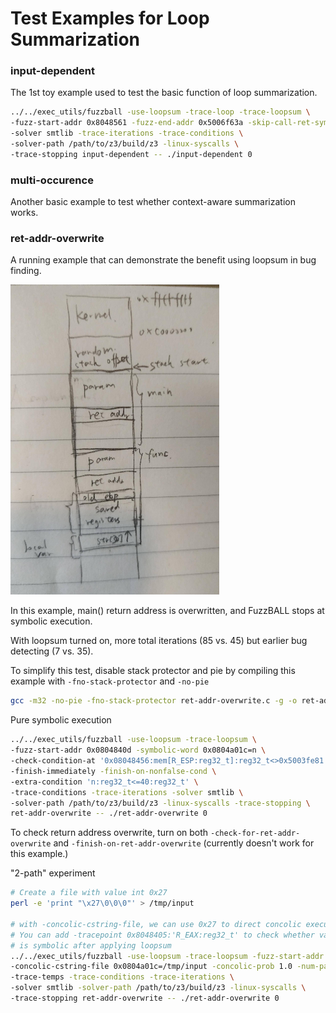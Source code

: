 # Test Examples for Loop Summarization

### input-dependent
The 1st toy example used to test the basic function of loop summarization.
```bash
../../exec_utils/fuzzball -use-loopsum -trace-loop -trace-loopsum \
-fuzz-start-addr 0x8048561 -fuzz-end-addr 0x5006f63a -skip-call-ret-symbol 0x80485a6=n \
-solver smtlib -trace-iterations -trace-conditions \
-solver-path /path/to/z3/build/z3 -linux-syscalls \
-trace-stopping input-dependent -- ./input-dependent 0
```
### multi-occurence
Another basic example to test whether context-aware summarization works.

### ret-addr-overwrite
A running example that can demonstrate the benefit using loopsum in bug finding.

![](linux_stackframe.png)

In this example, main() return address is overwritten, and FuzzBALL stops at symbolic execution.

With loopsum turned on, more total iterations (85 vs. 45) but earlier bug detecting (7 vs. 35).

To simplify this test, disable stack protector and pie by compiling this example with ``-fno-stack-protector`` and ``-no-pie``
```bash
gcc -m32 -no-pie -fno-stack-protector ret-addr-overwrite.c -g -o ret-addr-overwrite
```

Pure symbolic execution
```bash
../../exec_utils/fuzzball -use-loopsum -trace-loopsum \
-fuzz-start-addr 0x0804840d -symbolic-word 0x0804a01c=n \
-check-condition-at '0x08048456:mem[R_ESP:reg32_t]:reg32_t<>0x5003fe81:reg32_t' \
-finish-immediately -finish-on-nonfalse-cond \
-extra-condition 'n:reg32_t<=40:reg32_t' \
-trace-conditions -trace-iterations -solver smtlib \
-solver-path /path/to/z3/build/z3 -linux-syscalls -trace-stopping \
ret-addr-overwrite -- ./ret-addr-overwrite 0
```
To check return address overwrite, turn on both ``-check-for-ret-addr-overwrite`` and ``-finish-on-ret-addr-overwrite`` (currently doesn't work for this example.)

"2-path" experiment
```bash
# Create a file with value int 0x27
perl -e 'print "\x27\0\0\0"' > /tmp/input

# with -concolic-cstring-file, we can use 0x27 to direct concolic execution.
# You can add -tracepoint 0x8048405:'R_EAX:reg32_t' to check whether variable `c`
# is symbolic after applying loopsum
../../exec_utils/fuzzball -use-loopsum -trace-loopsum -fuzz-start-addr 0x0804840d \
-concolic-cstring-file 0x0804a01c=/tmp/input -concolic-prob 1.0 -num-paths 2 \
-trace-temps -trace-conditions -trace-iterations \
-solver smtlib -solver-path /path/to/z3/build/z3 -linux-syscalls \
-trace-stopping ret-addr-overwrite -- ./ret-addr-overwrite 0
```

